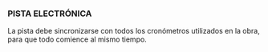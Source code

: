 ### PISTA ELECTRÓNICA

La pista debe sincronizarse con todos los cronómetros utilizados en la obra, para que todo comience al mismo tiempo.